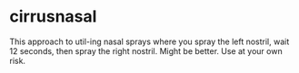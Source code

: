 # cirrusnasal

This approach to util-ing nasal sprays where you spray the left nostril, wait 12 seconds, then spray the right nostril. Might be better. Use at your own risk. 
